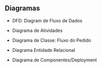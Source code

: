 ## Diagramas
 - DFD: Diagram de Fluxo de Dados

 - Diagrama de Atividades
 
 - Diagrama de Classe: Fluxo do Pedido
 
 - Diagrama Entidade Relacional 

 - Diagrama de Componentes/Deployment
 
